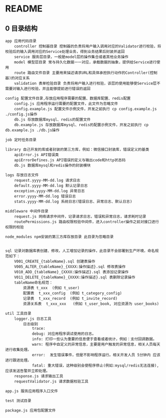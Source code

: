# README

## 0 目录结构
	app 应用代码目录
		controller 控制器目录 控制器的负责将用户输入调用对应的Validator进行校验，将校验后的输入调用对应的Service处理业务，得到业务结果后封装并返回
		service 服务层目录，一般是model层的操作集合或者其他业务操作
		model 模型层目录 常与持久化数据一一对应，承载数据的抽象，提供给Service进行使用
		route 路由文件目录 主要用来描述请求URL和具体承担执行动作的Controller(控制器)的对应关系
    	validation 表单检验目录 负责将用户输入进行校验，该层的使用能够使Service层不需要对输入进行校验，并且能够提前进行错误的返回
	
	config 配置文件目录,存放应用程序需要的配置、数据库配置、redis配置
		config.js 应用程序运行需要的配置文件，此文件为忽略文件
		config.example.js 配置文件示例文件，开发之前执行 cp config.example.js ./config.js操作
		db.js 存放数据库mysql、redis的配置文件
		db.example.js 存放数据库mysql、redis的配置示例文件，开发之前执行 cp db.example.js ./db.js操作
		
	job 定时任务目录
	
	library 自己开发的库或者封装的第三方库，例如：微信接口封装库，错误定义的基类
		apiError.js API错误类
		apiErrorDefines.js API错误的定义与输出code和http状态码
		db.js 数据库mysql和redis操作的封装模块
	
	logs 存放日志文件
	    request.yyyy-MM-dd.log 请求日志
		default.yyyy-MM-dd.log 默认记录日志
		exception.yyyy-MM-dd.log 异常日志
		error.yyyy-MM-dd.log 错误日志
		stats.yyyy-MM-dd.log 系统日志(错误日志、异常日志、默认日志)
	
	middleware 中间件目录
		request.js 网络请求中间件，记录请求日志，错误和异常日志，请求耗时记录
		routePermissions.js 路由权限校验中间件，进入controller操作之前对接口进行权限的校验
	
	node_modules npm安装的第三方库存放目录 此目录为忽略目录


	sql 记录对数据库表创建、修改，人工增加记录的操作，此目录不会部署到生产环境，命名规范如下：
		V001_CREATE_{tableName}.sql 创建表操作
		V005_ALTER_{tableName}_{XXXX:操作描述}.sql 修改表操作
		V010_ADD_{tableName}_{XXXX:操作描述}.sql 表添加记录操作
		V011_DELETE_{tableName}_{XXXX:操作描述}.sql 表删除记录操作
		tableName命名规范：
			资源表 t_xxx  (例如 t_user)
            配置表  t_xxx_config  (例如 t_category_config)
            记录表  t_xxx_record  (例如 t_invite_record)
            资源关系表  t_xxx_xxx   (例如 t_user_book, 对应资源为 user_books)
		
	util 工具目录
		logger.js 日志工具
			日志级别
				trace: 
				debug: 对应用程序调试使用的日志。
				info: 打印一些认为重要的信息便于查看或者统计，例如：支付回调数据。
				warn: 程序中自定义的异常信息，主要是用户触发的异常信息，相关人员每天进行收集处理。
				error:	发生错误事件，但是不影响程序运行。相关开发人员 5分钟内 应该进行跟进处理。	
				fatal: 重大错误，这种级别会使程序停止(例如:mysql/redis无法连接),应该发送告警并立即处理。
		response.js 请求输出工具		
		requestValidator.js 请求数据校验工具
	
	app.js 服务应用程序入口文件
	
	test 测试目录
	
	package.js 应用包配置文件